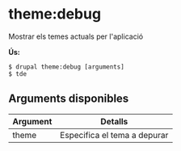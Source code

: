 # theme:debug
Mostrar els temes actuals per l'aplicació

**Ús:**
```
$ drupal theme:debug [arguments]
$ tde  
```

## Arguments disponibles
Argument | Detalls
---------|-------------
theme | Especifica el tema a depurar
